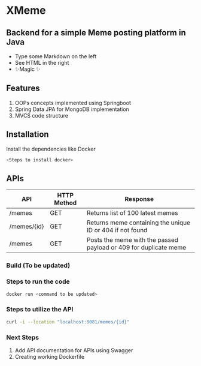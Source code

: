 # XMeme
## Backend for a simple Meme posting platform in Java

- Type some Markdown on the left
- See HTML in the right
- ✨Magic ✨

## Features
1. OOPs concepts implemented using Springboot
2. Spring Data JPA for MongoDB implementation
3. MVCS code structure

## Installation

Install the dependencies like Docker

```sh
<Steps to install docker>
```

## APIs

| API | HTTP Method | Response |
| ------ | ------ | ------ |
| /memes | GET |Returns list of 100 latest memes
| /memes/{id} | GET |Returns meme containing the unique ID or 404 if not found
| /memes | GET |Posts the meme with the passed payload or 409 for duplicate meme

### Build (To be updated)


### Steps to run the code
```sh
docker run <command to be updated>
```
### Steps to utilize the API
```sh
curl -i --location "localhost:8081/memes/{id}"
```

### Next Steps
1. Add API documentation for APIs using Swagger
2. Creating working Dockerfile
